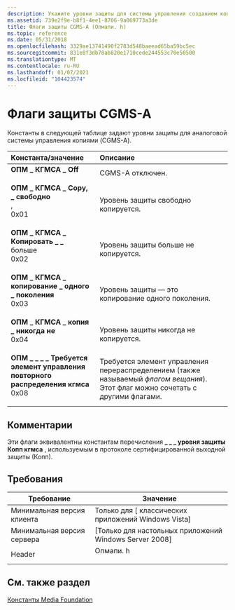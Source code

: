 ```yaml
---
description: Укажите уровни защиты для системы управления созданием копий \# ,&8212; Аналоговый (CGMS-A).
ms.assetid: 739e2f9e-b8f1-4ee1-8706-9a069773a3de
title: Флаги защиты CGMS-A (Опмапи. h)
ms.topic: reference
ms.date: 05/31/2018
ms.openlocfilehash: 3329ae13741490f2783d548baeead65ba59bc5ec
ms.sourcegitcommit: 831e8f3db78ab820e1710cede244553c70e50500
ms.translationtype: MT
ms.contentlocale: ru-RU
ms.lasthandoff: 01/07/2021
ms.locfileid: "104423574"
---
```

# <a name="cgms-a-protection-flags"></a>Флаги защиты CGMS-A

Константы в следующей таблице задают уровни защиты для аналоговой системы управления копиями (CGMS-A).



| Константа/значение                                                                                                                                                                                                                                                                                                 | Описание                                                                                                                       |
|:---------------------------------------------------------------------------------------------------------------------------------------------------------------------------------------------------------------------------------------------------------------------------------------------------------------|:----------------------------------------------------------------------------------------------------------------------------------|
| <span id="OPM_CGMSA_OFF"></span><span id="opm_cgmsa_off"></span><dl> <dt>**ОПМ \_ КГМСА \_ Off**</dt> <dt></dt> </dl>                                                                                       | CGMS-A отключен. <br/>                                                                                                   |
| <span id="OPM_CGMSA_COPY_FREELY"></span><span id="opm_cgmsa_copy_freely"></span><dl> <dt>**ОПМ \_ КГМСА \_ Copy, \_ свободно**</dt> , <dt>0x01</dt> </dl>                                                              | Уровень защиты свободно копируется.<br/>                                                                                   |
| <span id="OPM_CGMSA_COPY_NO_MORE"></span><span id="opm_cgmsa_copy_no_more"></span><dl> <dt>**ОПМ \_ КГМСА \_ Копировать \_ \_**</dt> больше <dt>0x02</dt> </dl>                                                          | Уровень защиты больше не копируется. <br/>                                                                                 |
| <span id="OPM_CGMSA_COPY_ONE_GENERATION"></span><span id="opm_cgmsa_copy_one_generation"></span><dl> <dt>**ОПМ \_ КГМСА \_ копирование \_ одного \_ поколения**</dt> <dt>0x03</dt> </dl>                                     | Уровень защиты — это копирование одного поколения. <br/>                                                                          |
| <span id="OPM_CGMSA_COPY_NEVER"></span><span id="opm_cgmsa_copy_never"></span><dl> <dt>**ОПМ \_ КГМСА \_ копия \_ никогда не**</dt> <dt>0x04</dt> </dl>                                                                 | Уровень защиты никогда не копируется.<br/>                                                                                    |
| <span id="OPM_CGMSA_REDISTRIBUTION_CONTROL_REQUIRED"></span><span id="opm_cgmsa_redistribution_control_required"></span><dl> <dt>**ОПМ \_ \_ \_ \_ Требуется элемент управления повторного распределения кгмса**</dt> <dt>0x08</dt> </dl> | Требуется элемент управления перераспределением (также называемый *флагом вещания*). Этот флаг можно сочетать с другими флагами.<br/> |



## <a name="remarks"></a>Комментарии

Эти флаги эквивалентны константам перечисления **\_ \_ \_ уровня защиты Копп кгмса** , используемым в протоколе сертифицированной выходной защиты (Копп).

## <a name="requirements"></a>Требования



| Требование | Значение |
|-------------------------------------|-------------------------------------------------------------------------------------|
| Минимальная версия клиента<br/> | Только для \[ классических приложений Windows Vista\]<br/>                                      |
| Минимальная версия сервера<br/> | \[Только для настольных приложений Windows Server 2008\]<br/>                                |
| Header<br/>                   | <dl> <dt>Опмапи. h</dt> </dl> |



## <a name="see-also"></a>См. также раздел

<dl> <dt>

[Константы Media Foundation](media-foundation-constants.md)
</dt> </dl>

 

 




